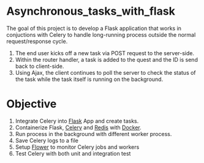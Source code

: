 # Asynchronous_tasks_with_flask
The goal of this project is to develop a Flask application that works in conjuctions with Celery to handle long-running process outside  the normal request/response cycle.

1. The end user kicks off a new task via POST request to the server-side.
2. Within the router handler, a task is added to the quest and the ID is send back to client-side.
3. Using Ajax, the client continues to poll the server to check the status of the task while the task itself is running on the background.

# Objective
1. Integrate Celery into [Flask](https://flask.palletsprojects.com/en/2.2.x/) App and create tasks.
2. Containerize Flask, [Celery](https://docs.celeryq.dev/en/stable/getting-started/introduction.html) and [Redis](https://redis.io/) with [Docker](https://docs.docker.com/).
3. Run process in the background with different worker process.
4. Save Celery logs to a file
5. Setup [Flower](https://flower.readthedocs.io/en/latest/) to monitor Celery jobs and workers
6. Test Celery with both unit and integration test
